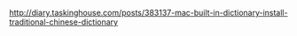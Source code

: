 http://diary.taskinghouse.com/posts/383137-mac-built-in-dictionary-install-traditional-chinese-dictionary